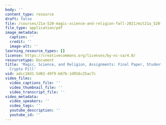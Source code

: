 ```yaml
---
body: ''
content_type: resource
draft: false
file: /courses/21a-520-magic-science-and-religion-fall-2021/mit21a_520f21_finalpaper_ex1.pdf
file_type: application/pdf
image_metadata:
  caption: ''
  credit: ''
  image-alt: ''
learning_resource_types: []
license: https://creativecommons.org/licenses/by-nc-sa/4.0/
resourcetype: Document
title: 'Magic, Science, and Religion, Assignments: Final Paper, Student Example: The
  Crypto Pill'
uid: adcc18d1-5d02-49f9-b67b-1d916c25ac7c
video_files:
  video_captions_file: ''
  video_thumbnail_file: ''
  video_transcript_file: ''
video_metadata:
  video_speakers: ''
  video_tags: ''
  youtube_description: ''
  youtube_id: ''
---
```


